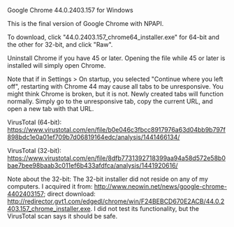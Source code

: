 Google Chrome 44.0.2403.157 for Windows

This is the final version of Google Chrome with NPAPI.

To download, click "44.0.2403.157_chrome64_installer.exe" for 64-bit and the other for 32-bit, and click "Raw".

Uninstall Chrome if you have 45 or later. Opening the file while 45 or later is installed will simply open Chrome.

Note that if in Settings > On startup, you selected "Continue where you left off", restarting with Chrome 44 may cause all tabs to be unresponsive. You might think Chrome is broken, but it is not. Newly created tabs will function normally. Simply go to the unresponsive tab, copy the current URL, and open a new tab with that URL.

VirusTotal (64-bit): https://www.virustotal.com/en/file/b0e046c3fbcc8917976a63d04bb9b797f898bdc1e0a01ef709b7d06819164edc/analysis/1441466134/

VirusTotal (32-bit): https://www.virustotal.com/en/file/8dfb7731392718399aa94a58d572e58b0bae7bee98baab3c011ef6b433afdfca/analysis/1441920616/

Note about the 32-bit: The 32-bit installer did not reside on any of my computers. I acquired it from: http://www.neowin.net/news/google-chrome-4402403157; direct download: http://redirector.gvt1.com/edgedl/chrome/win/F24BEBCD670E2ACB/44.0.2403.157_chrome_installer.exe. I did not test its functionality, but the VirusTotal scan says it should be safe.
